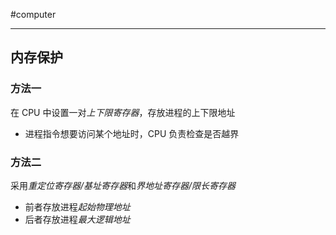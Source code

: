 #computer 

---
## 内存保护

### 方法一

在 CPU 中设置一对*上下限寄存器*，存放进程的上下限地址
- 进程指令想要访问某个地址时，CPU 负责检查是否越界

### 方法二

采用*重定位寄存器/基址寄存器*和*界地址寄存器/限长寄存器*
- 前者存放进程*起始物理地址*
- 后者存放进程*最大逻辑地址*



